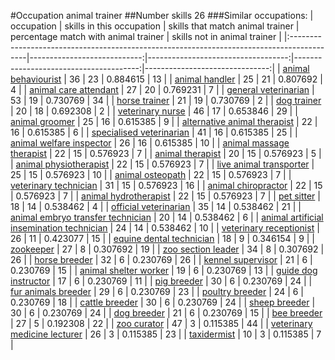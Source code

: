#Occupation animal trainer
##Number skills 26
###Similar occupations:
| occupation                                                                                |   skills in this occupation |   skills that match animal trainer |   percentage match with animal trainer |   skills not in animal trainer |
|:------------------------------------------------------------------------------------------|----------------------------:|-----------------------------------:|---------------------------------------:|-------------------------------:|
| [animal behaviourist](animal_behaviourist.md)                                             |                          36 |                                 23 |                               0.884615 |                             13 |
| [animal handler](animal_handler.md)                                                       |                          25 |                                 21 |                               0.807692 |                              4 |
| [animal care attendant](animal_care_attendant.md)                                         |                          27 |                                 20 |                               0.769231 |                              7 |
| [general veterinarian](general_veterinarian.md)                                           |                          53 |                                 19 |                               0.730769 |                             34 |
| [horse trainer](horse_trainer.md)                                                         |                          21 |                                 19 |                               0.730769 |                              2 |
| [dog trainer](dog_trainer.md)                                                             |                          20 |                                 18 |                               0.692308 |                              2 |
| [veterinary nurse](veterinary_nurse.md)                                                   |                          46 |                                 17 |                               0.653846 |                             29 |
| [animal groomer](animal_groomer.md)                                                       |                          25 |                                 16 |                               0.615385 |                              9 |
| [alternative animal therapist](alternative_animal_therapist.md)                           |                          22 |                                 16 |                               0.615385 |                              6 |
| [specialised veterinarian](specialised_veterinarian.md)                                   |                          41 |                                 16 |                               0.615385 |                             25 |
| [animal welfare inspector](animal_welfare_inspector.md)                                   |                          26 |                                 16 |                               0.615385 |                             10 |
| [animal massage therapist](animal_massage_therapist.md)                                   |                          22 |                                 15 |                               0.576923 |                              7 |
| [animal therapist](animal_therapist.md)                                                   |                          20 |                                 15 |                               0.576923 |                              5 |
| [animal physiotherapist](animal_physiotherapist.md)                                       |                          22 |                                 15 |                               0.576923 |                              7 |
| [live animal transporter](live_animal_transporter.md)                                     |                          25 |                                 15 |                               0.576923 |                             10 |
| [animal osteopath](animal_osteopath.md)                                                   |                          22 |                                 15 |                               0.576923 |                              7 |
| [veterinary technician](veterinary_technician.md)                                         |                          31 |                                 15 |                               0.576923 |                             16 |
| [animal chiropractor](animal_chiropractor.md)                                             |                          22 |                                 15 |                               0.576923 |                              7 |
| [animal hydrotherapist](animal_hydrotherapist.md)                                         |                          22 |                                 15 |                               0.576923 |                              7 |
| [pet sitter](pet_sitter.md)                                                               |                          18 |                                 14 |                               0.538462 |                              4 |
| [official veterinarian](official_veterinarian.md)                                         |                          35 |                                 14 |                               0.538462 |                             21 |
| [animal embryo transfer technician](animal_embryo_transfer_technician.md)                 |                          20 |                                 14 |                               0.538462 |                              6 |
| [animal artificial insemination technician](animal_artificial_insemination_technician.md) |                          24 |                                 14 |                               0.538462 |                             10 |
| [veterinary receptionist](veterinary_receptionist.md)                                     |                          26 |                                 11 |                               0.423077 |                             15 |
| [equine dental technician](equine_dental_technician.md)                                   |                          18 |                                  9 |                               0.346154 |                              9 |
| [zookeeper](zookeeper.md)                                                                 |                          27 |                                  8 |                               0.307692 |                             19 |
| [zoo section leader](zoo_section_leader.md)                                               |                          34 |                                  8 |                               0.307692 |                             26 |
| [horse breeder](horse_breeder.md)                                                         |                          32 |                                  6 |                               0.230769 |                             26 |
| [kennel supervisor](kennel_supervisor.md)                                                 |                          21 |                                  6 |                               0.230769 |                             15 |
| [animal shelter worker](animal_shelter_worker.md)                                         |                          19 |                                  6 |                               0.230769 |                             13 |
| [guide dog instructor](guide_dog_instructor.md)                                           |                          17 |                                  6 |                               0.230769 |                             11 |
| [pig breeder](pig_breeder.md)                                                             |                          30 |                                  6 |                               0.230769 |                             24 |
| [fur animals breeder](fur_animals_breeder.md)                                             |                          29 |                                  6 |                               0.230769 |                             23 |
| [poultry breeder](poultry_breeder.md)                                                     |                          24 |                                  6 |                               0.230769 |                             18 |
| [cattle breeder](cattle_breeder.md)                                                       |                          30 |                                  6 |                               0.230769 |                             24 |
| [sheep breeder](sheep_breeder.md)                                                         |                          30 |                                  6 |                               0.230769 |                             24 |
| [dog breeder](dog_breeder.md)                                                             |                          21 |                                  6 |                               0.230769 |                             15 |
| [bee breeder](bee_breeder.md)                                                             |                          27 |                                  5 |                               0.192308 |                             22 |
| [zoo curator](zoo_curator.md)                                                             |                          47 |                                  3 |                               0.115385 |                             44 |
| [veterinary medicine lecturer](veterinary_medicine_lecturer.md)                           |                          26 |                                  3 |                               0.115385 |                             23 |
| [taxidermist](taxidermist.md)                                                             |                          10 |                                  3 |                               0.115385 |                              7 |
